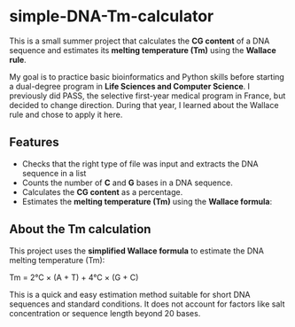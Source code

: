 # simple-DNA-Tm-calculator

This is a small summer project that calculates the **CG content** of a DNA sequence and estimates its **melting temperature (Tm)** using the **Wallace rule**.

My goal is to practice basic bioinformatics and Python skills before starting a dual-degree program in **Life Sciences and Computer Science**.
I previously did PASS, the selective first-year medical program in France, but decided to change direction. During that year, I learned about the Wallace rule and chose to apply it here.


## Features
- Checks that the right type of file was input and extracts the DNA sequence in a list
- Counts the number of **C** and **G** bases in a DNA sequence.
- Calculates the **CG content** as a percentage.
- Estimates the **melting temperature (Tm)** using the **Wallace formula**:
  

## About the Tm calculation

This project uses the **simplified Wallace formula** to estimate the DNA melting temperature (Tm):

Tm = 2°C × (A + T) + 4°C × (G + C)

This is a quick and easy estimation method suitable for short DNA sequences and standard conditions. It does not account for factors like salt concentration or sequence length beyond 20 bases.

